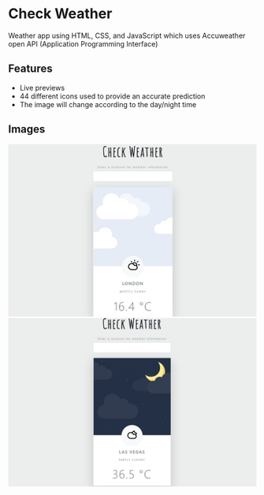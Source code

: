 
# Check Weather  

Weather app using HTML, CSS, and JavaScript
which uses Accuweather open API  (Application Programming Interface)



## Features

- Live previews
- 44 different icons used to provide an accurate prediction 
- The image will change according to the day/night time

## Images

<img src = "img/day%20.jpg">

<br>


<img src = "img/night%20.jpg">

